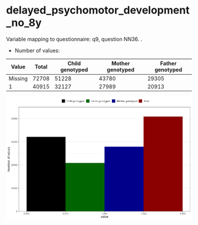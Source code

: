 # delayed_psychomotor_development_no_8y
Variable mapping to questionnaire: q9, question NN36.
.
- Number of values:

| Value | Total | Child genotyped | Mother genotyped | Father genotyped |
| ----- | ----- | --------------- | ---------------- | ---------------- |
| Missing | 72708 | 51228 | 43780 | 29305 |
| 1 | 40915 | 32127 | 27989 |20913 |



![](delayed_psychomotor_development_no_8y_n.png)



